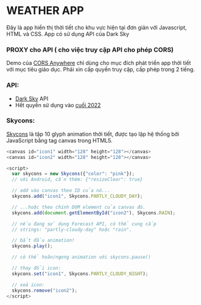 # WEATHER APP
Đây là app hiển thị thời tiết cho khu vực hiện tại đơn giản với Javascript, HTML và CSS.
App có sử dụng API của Dark Sky

### PROXY cho API ( cho việc truy cập API cho phép CORS)
Demo của [CORS Anywhere](http://cors-anywhere.herokuapp.com/corsdemo) chỉ dùng cho mục đích phát triển app thời tiết với mục tiêu giáo dục.
Phải xin cấp quyền truy cập, cấp phép trong 2 tiếng.
### API:
- [Dark Sky](https://darksky.net/forecast) API 
- Hết quyền sử dụng vào [cuối 2022](https://blog.darksky.net/)  

### Skycons:
[Skycons](https://darkskyapp.github.io/skycons/) là tập 10 glyph animation thời tiết, được tạo lập hệ thống bởi JavaScript bằng tag canvas trong HTML5.

```javascript
<canvas id="icon1" width="128" height="128"></canvas>
<canvas id="icon2" width="128" height="128"></canvas>

<script>
  var skycons = new Skycons({"color": "pink"});
  // với Android, cần thêm: {"resizeClear": true}

  // add vào canvas theo ID của nó...
  skycons.add("icon1", Skycons.PARTLY_CLOUDY_DAY);

  // ...hoặc theo chính DOM element của canvas đó.
  skycons.add(document.getElementById("icon2"), Skycons.RAIN);

  // nếu đang sử dụng Forecast API, có thể cung cấp
  // strings: "partly-cloudy-day" hoặc "rain".

  // bắt đầu animation!
  skycons.play();

  // có thể hoãn/ngưng animation với skycons.pause()

  // thay đổi icon:
  skycons.set("icon1", Skycons.PARTLY_CLOUDY_NIGHT);

  // xoá icon:
  skycons.remove("icon2");
</script>
```

